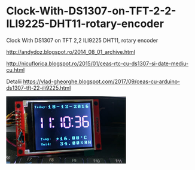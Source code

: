# Clock-With-DS1307-on-TFT-2-2-ILI9225-DHT11-rotary-encoder
Clock With DS1307 on TFT 2,2 ILI9225 DHT11, rotary encoder

http://andydoz.blogspot.ro/2014_08_01_archive.html 

http://nicuflorica.blogspot.ro/2015/01/ceas-rtc-cu-ds1307-si-date-mediu-cu.html

Detalii https://vlad-gheorghe.blogspot.com/2017/09/ceas-cu-arduino-ds1307-tft-22-ili9225.html

![poza](https://github.com/vlad-gheorghe/Clock-With-DS1307-on-TFT-2-2-ILI9225-DHT11-rotary-encoder/blob/master/IMAG0013%20(1).jpg)

